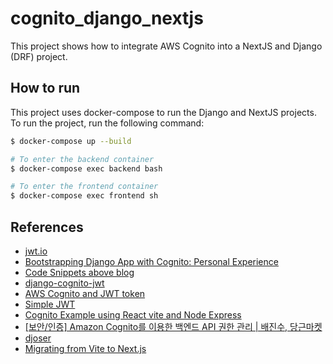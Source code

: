 # cognito_django_nextjs
This project shows how to integrate AWS Cognito into a NextJS and Django (DRF) project.

## How to run ##

This project uses docker-compose to run the Django and NextJS projects. To run the project, run the following command:

```bash
$ docker-compose up --build 

# To enter the backend container
$ docker-compose exec backend bash

# To enter the frontend container
$ docker-compose exec frontend sh
```

## References ##

- [jwt.io](https://jwt.io/)
- [Bootstrapping Django App with Cognito: Personal Experience](https://djangostars.com/blog/bootstrap-django-app-with-cognito/)
- [Code Snippets above blog](https://gist.github.com/glebpushkov/9bddda778d976cfbe89f6d795beb47d2)
- [django-cognito-jwt](https://github.com/labd/django-cognito-jwt)
- [AWS Cognito and JWT token](https://sarit-r.medium.com/aws-cognito-and-jwt-token-850dd252750f)
- [Simple JWT](https://django-rest-framework-simplejwt.readthedocs.io/en/latest/index.html)
- [Cognito Example using React vite and Node Express](https://github.com/naru200/cday-2022-cognito-example)
- [[보안/인증] Amazon Cognito를 이용한 백엔드 API 권한 관리 | 배진수, 당근마켓 ](https://www.youtube.com/watch?v=BqgCJzSOT2k)
- [djoser](https://djoser.readthedocs.io/en/latest/index.html)
- [Migrating from Vite to Next.js](https://www.inngest.com/blog/migrating-from-vite-to-nextjs)
